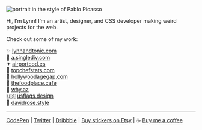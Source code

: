 ![portrait in the style of Pablo Picasso](https://lynnandtonic.com/assets/images/about.svg)

Hi, I’m Lynn! I’m an artist, designer, and CSS developer making weird projects for the web.

Check out some of my work:

✨ [lynnandtonic.com](https://lynnandtonic.com) <br>
🎨 [a.singlediv.com](https://a.singlediv.com) <br>
✈ [airportcod.es](https://airportcod.es) <br>
🔪 [topchefstats.com](https://topchefstats.com) <br>
🎥 [hollywoodagegap.com](https://hollywoodagegap.com) <br>
🍤 [thefoodplace.cafe](https://thefoodplace.cafe) <br>
🌵 [why.az](https://why.az) <br>
🇺🇸 [usflags.design](https://usflags.design) <br>
👕 [davidrose.style](https://davidrose.style)

----

[CodePen](https://codepen.io/lynnandtonic) | [Twitter](https://twitter.com/lynnandtonic) | [Dribbble](https://dribbble.com/lynnandtonic) | [Buy stickers on Etsy](https://www.etsy.com/shop/lynnandtonic) | ☕ [Buy me a coffee](https://www.buymeacoffee.com/lynnandtonic)
